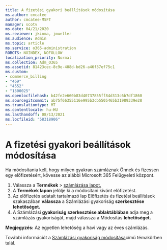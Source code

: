 ```yaml
---
title: A fizetési gyakori beállítások módosítása
ms.author: cmcatee
author: cmcatee-MSFT
manager: scotv
ms.date: 04/21/2020
ms.reviewer: jkinma, jmueller
ms.audience: Admin
ms.topic: article
ms.service: o365-administration
ROBOTS: NOINDEX, NOFOLLOW
localization_priority: Normal
ms.collection: Adm_O365
ms.assetid: 81423cec-8c9e-408d-bd26-a46f37ef75c1
ms.custom:
- commerce_billing
- "469"
- "4552"
- "1500025"
ms.openlocfilehash: b42fe2e660b83d40737855ff84d313c6b7df1860
ms.sourcegitcommit: ab75f66355116e995b3cb5505465b31989339e28
ms.translationtype: MT
ms.contentlocale: hu-HU
ms.lasthandoff: 08/13/2021
ms.locfileid: "58318906"
---
```

# <a name="change-how-often-you-pay"></a>A fizetési gyakori beállítások módosítása

Ha módosítania kell, hogy milyen gyakran számláznak Önnek és fizessen egy előfizetésért, kövesse az alábbi Microsoft 365 Felügyeleti központ.

1. Válassza a **Termékek**  >  [számlázása lapot.](https://go.microsoft.com/fwlink/p/?linkid=842054)
2. A **Termékek lapon** jelölje ki a módosítani kívánt előfizetést.
3. Az előfizetés adatait tartalmazó lap Előfizetés és fizetési beállítások szakaszában **válassza** a Számlázási gyakoriság **szerkesztése lehetőséget.**
4. A Számlázási **gyakoriság szerkesztése ablaktáblában** adja meg a számlázás gyakoriságát, majd válassza a Módosítás **lehetőséget.**

**Megjegyzés:** Az egyetlen lehetőség a havi vagy az éves számlázás.

További információt a [Számlázási gyakoriság módosítása](https://docs.microsoft.com/microsoft-365/commerce/billing-and-payments/change-payment-frequency)című témakörben talál.